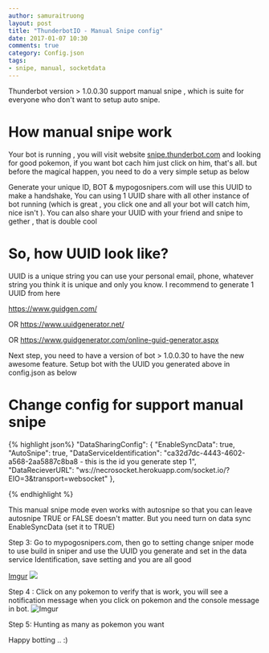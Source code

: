 ```yaml
---
author: samuraitruong
layout: post
title: "ThunderbotIO - Manual Snipe config"
date: 2017-01-07 10:30
comments: true
category: Config.json
tags:
- snipe, manual, socketdata
---
```


Thunderbot version > 1.0.0.30 support manual snipe , which is suite for everyone who don't want to setup auto snipe.

# How manual snipe work

Your bot is running , you will visit website [snipe.thunderbot.com]('http://snipe.thunderbot.com') and looking for good pokemon, if you want bot cach him just click on him, that's all. but before the magical happen, you need to do a very simple setup as below

Generate your unique ID, BOT & mypogosnipers.com will use this UUID to make a handshake, You can using 1 UUID share with all other instance of bot running (which is great , you click one and all your bot will catch him, nice isn't ). You can also share your UUID with your friend and snipe to gether , that is double cool

# So, how UUID look like?
UUID is a unique string you can use your personal email, phone, whatever string you think it is unique and only you know. I recommend to generate 1 UUID from here  

https://www.guidgen.com/

OR 
https://www.uuidgenerator.net/

OR https://www.guidgenerator.com/online-guid-generator.aspx

Next step, you need to have a version of bot > 1.0.0.30 to have the new awesome feature. Setup bot with the UUID you generated above in config.json as below

# Change config for support manual snipe

{% highlight json%}
"DataSharingConfig": {
    "EnableSyncData": true,
    "AutoSnipe": true,
    "DataServiceIdentification": "ca32d7dc-4443-4602-a568-2aa5887c8ba8 - this is the id you generate step 1",
    "DataRecieverURL": "ws://necrosocket.herokuapp.com/socket.io/?EIO=3&transport=websocket"
  },

{% endhighlight %}

This manual snipe mode even works with autosnipe so that you can leave autosnipe TRUE or FALSE doesn't matter. But you need turn on data sync EnableSyncData (set it to TRUE)

Step 3: Go to mypogosnipers.com, then go to setting change sniper mode to use build in sniper and use the UUID you generate and set in the data service Identification, save setting and you are all good

[Imgur](http://i.imgur.com/PAHeaHd.png)
![](http://i.imgur.com/PAHeaHd.png)

Step 4 : Click on any pokemon to verify that is work, you will see a notification message when you click on pokemon and the console message in bot.
![Imgur](http://i.imgur.com/ik3AyGh.png)

Step 5: Hunting as many as pokemon you want


Happy botting .. :)
 